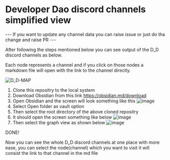 # Developer Dao discord channels simplified view

--- If you want to update any channel data you can raise issue or just do tha change and raise PR ---

After following the steps mentioned below you can see output of the D_D discord channels as below.

Each node represents a channel and if you click on those nodes a markdown file will open with the link to the channel directly.

![D_D-MAP](https://user-images.githubusercontent.com/72988597/169407375-77d5a19c-8d29-4d60-b23d-72a771f2a787.png)


1. Clone this repositry to the local system
2. Download Obsidian from this link https://obsidian.md/download
3. Open Obsidian and the screen will look something like this
![image](https://user-images.githubusercontent.com/72988597/169407856-80c6f520-bb0d-429d-8f97-756e3323151a.png)
4. Select Open folder as vault option
5. Then select the root directory of the above cloned repositry 
6. It should open the screen something like below
![image](https://user-images.githubusercontent.com/72988597/169408081-16b3750b-d9e3-48ee-ba28-822662496e32.png)
7. Then select the graph view as shown below
![image](https://user-images.githubusercontent.com/72988597/169408372-1748b680-f292-41a0-99c5-12130f8a1d3f.png)

DONE! 

Now you can see the whole D_D discord channels at one place with more ease, you can select the node(channel) which you want to visit it will consist the link to that channel in the md file
